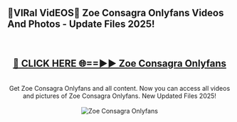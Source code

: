 <h2>🔴VIRal VidEOS🔴 Zoe Consagra Onlyfans Videos And Photos - Update Files 2025!</h2>
<br>
<div align="center">
<h2><a href="https://virallinks.top/odZfE0" rel="nofollow">🔴 CLICK HERE 🌐==►► Zoe Consagra Onlyfans</a></h2>
<br>
Get Zoe Consagra Onlyfans and all content. Now you can access all videos and pictures of Zoe Consagra Onlyfans. New Updated Files 2025!
<br>
<br>
<a href="https://virallinks.top/odZfE0" rel="nofollow" data-target="animated-image.originalLink"><img src="https://i.imgur.com/dJHk4Zq.gif)" alt="Zoe Consagra Onlyfans" style="max-width: 100%; display: inline-block;" data-target="animated-image.originalImage"></a>
</div>
<br>
